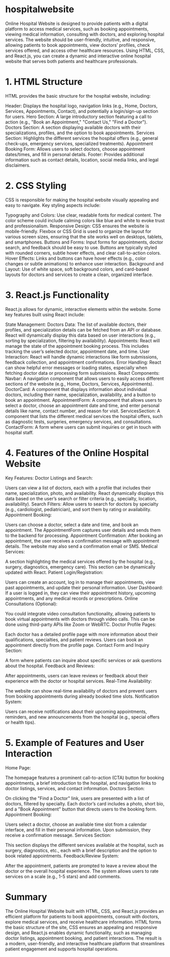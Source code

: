 # hospitalwebsite
Online Hospital Website is designed to provide patients with a digital platform to access medical services, such as booking appointments, viewing medical information, consulting with doctors, and exploring hospital services. The website should be user-friendly, intuitive, and responsive, allowing patients to book appointments, view doctors’ profiles, check services offered, and access other healthcare resources. Using HTML, CSS, and React.js, you can create a dynamic and interactive online hospital website that serves both patients and healthcare professionals.

# 1. HTML Structure
HTML provides the basic structure for the hospital website, including:

Header: Displays the hospital logo, navigation links (e.g., Home, Doctors, Services, Appointments, Contact), and potentially a login/sign-up section for users.
Hero Section: A large introductory section featuring a call to action (e.g., "Book an Appointment," "Contact Us," "Find a Doctor").
Doctors Section: A section displaying available doctors with their specializations, profiles, and the option to book appointments.
Services Section: Highlights the different services the hospital offers (e.g., general check-ups, emergency services, specialized treatments).
Appointment Booking Form: Allows users to select doctors, choose appointment dates/times, and fill in personal details.
Footer: Provides additional information such as contact details, location, social media links, and legal disclaimers.
# 2. CSS Styling
CSS is responsible for making the hospital website visually appealing and easy to navigate. Key styling aspects include:

Typography and Colors: Use clear, readable fonts for medical content. The color scheme could include calming colors like blue and white to evoke trust and professionalism.
Responsive Design: CSS ensures the website is mobile-friendly. Flexbox or CSS Grid is used to organize the layout for various screen sizes, ensuring that the site works well on desktops, tablets, and smartphones.
Buttons and Forms: Input forms for appointments, doctor search, and feedback should be easy to use. Buttons are typically styled with rounded corners, subtle hover effects, and clear call-to-action colors.
Hover Effects: Links and buttons can have hover effects (e.g., color changes or subtle animations) to enhance user interaction.
Background and Layout: Use of white space, soft background colors, and card-based layouts for doctors and services to create a clean, organized interface.
# 3. React.js Functionality
React.js allows for dynamic, interactive elements within the website. Some key features built using React include:

State Management:
Doctors Data: The list of available doctors, their profiles, and specialization details can be fetched from an API or database. React will dynamically display this data based on user interactions (e.g., sorting by specialization, filtering by availability).
Appointments: React will manage the state of the appointment booking process. This includes tracking the user’s selected doctor, appointment date, and time.
User Interaction: React will handle dynamic interactions like form submissions, feedback collection, and appointment confirmations.
Error Handling: React can show helpful error messages or loading states, especially when fetching doctor data or processing form submissions.
React Components:
Navbar: A navigation component that allows users to easily access different sections of the website (e.g., Home, Doctors, Services, Appointments).
DoctorCard: A component that displays information about individual doctors, including their name, specialization, availability, and a button to book an appointment.
AppointmentForm: A component that allows users to select a doctor, choose an appointment date and time, and enter personal details like name, contact number, and reason for visit.
ServicesSection: A component that lists the different medical services the hospital offers, such as diagnostic tests, surgeries, emergency services, and consultations.
ContactForm: A form where users can submit inquiries or get in touch with hospital staff.
# 4. Features of the Online Hospital Website
Key Features:
Doctor Listings and Search:

Users can view a list of doctors, each with a profile that includes their name, specialization, photo, and availability. React dynamically displays this data based on the user’s search or filter criteria (e.g., specialty, location, availability).
Search Filters: Allow users to search for doctors by specialty (e.g., cardiologist, pediatrician), and sort them by rating or availability.
Appointment Booking:

Users can choose a doctor, select a date and time, and book an appointment. The AppointmentForm captures user details and sends them to the backend for processing.
Appointment Confirmation: After booking an appointment, the user receives a confirmation message with appointment details. The website may also send a confirmation email or SMS.
Medical Services:

A section highlighting the medical services offered by the hospital (e.g., surgery, diagnostics, emergency care). This section can be dynamically updated with React.
Patient Login/Registration:

Users can create an account, log in to manage their appointments, view past appointments, and update their personal information.
User Dashboard: If a user is logged in, they can view their appointment history, upcoming appointments, and any medical records or prescriptions.
Online Consultations (Optional):

You could integrate video consultation functionality, allowing patients to book virtual appointments with doctors through video calls. This can be done using third-party APIs like Zoom or WebRTC.
Doctor Profile Pages:

Each doctor has a detailed profile page with more information about their qualifications, specialties, and patient reviews. Users can book an appointment directly from the profile page.
Contact Form and Inquiry Section:

A form where patients can inquire about specific services or ask questions about the hospital.
Feedback and Reviews:

After appointments, users can leave reviews or feedback about their experience with the doctor or hospital services.
Real-Time Availability:

The website can show real-time availability of doctors and prevent users from booking appointments during already booked time slots.
Notification System:

Users can receive notifications about their upcoming appointments, reminders, and new announcements from the hospital (e.g., special offers or health tips).
# 5. Example of Features and User Interaction
Home Page:

The homepage features a prominent call-to-action (CTA) button for booking appointments, a brief introduction to the hospital, and navigation links to doctor listings, services, and contact information.
Doctors Section:

On clicking the "Find a Doctor" link, users are presented with a list of doctors, filtered by specialty. Each doctor’s card includes a photo, short bio, and a "Book Appointment" button that directs users to the booking form.
Appointment Booking:

Users select a doctor, choose an available time slot from a calendar interface, and fill in their personal information. Upon submission, they receive a confirmation message.
Services Section:

This section displays the different services available at the hospital, such as surgery, diagnostics, etc., each with a brief description and the option to book related appointments.
Feedback/Review System:

After the appointment, patients are prompted to leave a review about the doctor or the overall hospital experience. The system allows users to rate services on a scale (e.g., 1-5 stars) and add comments.

# Summary
The Online Hospital Website built with HTML, CSS, and React.js provides an efficient platform for patients to book appointments, consult with doctors, explore medical services, and receive healthcare information. HTML forms the basic structure of the site, CSS ensures an appealing and responsive design, and React.js enables dynamic functionality, such as managing doctor listings, appointment booking, and patient interactions. The result is a modern, user-friendly, and interactive healthcare platform that streamlines patient engagement and supports hospital operations.

